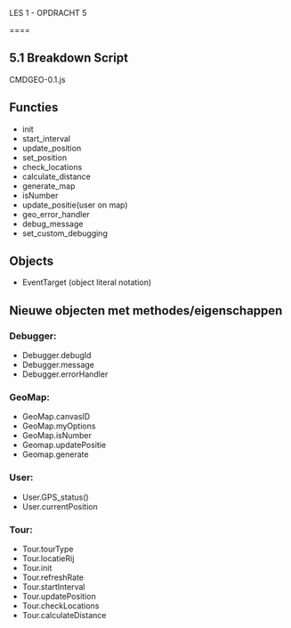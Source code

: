 LES 1 - OPDRACHT 5

====

## 5.1 Breakdown Script ##
CMDGEO-0.1.js

## Functies ##
* init
* start_interval
* update_position
* set_position
* check_locations
* calculate_distance
* generate_map
* isNumber
* update_positie(user on map)
* geo_error_handler
* debug_message
* set_custom_debugging

## Objects ##
* EventTarget (object literal notation)

## Nieuwe objecten met methodes/eigenschappen ##

### Debugger: ###
- Debugger.debugId
- Debugger.message
- Debugger.errorHandler

### GeoMap: ###
- GeoMap.canvasID
- GeoMap.myOptions
- GeoMap.isNumber
- Geomap.updatePositie
- Geomap.generate

### User: ###
- User.GPS_status()
- User.currentPosition

### Tour: ###
- Tour.tourType
- Tour.locatieRij
- Tour.init
- Tour.refreshRate
- Tour.startInterval
- Tour.updatePosition
- Tour.checkLocations
- Tour.calculateDistance



